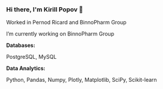 ### Hi there, I'm Kirill Popov 👋

Worked in Pernod Ricard and BinnoPharm Group

I’m currently working on BinnoPharm Group

**Databases:**

PostgreSQL, MySQL

**Data Analytics:**

Python, Pandas, Numpy, Plotly,  Matplotlib, SciPy, Scikit-learn 

<!--
**enkirov/enkirov** is a ✨ _special_ ✨ repository because its `README.md` (this file) appears on your GitHub profile.

Here are some ideas to get you started:

- 🔭 I’m currently working on BinnoPharm Group
- 🌱 I’m currently learning ...
- 👯 I’m looking to collaborate on ...
- 🤔 I’m looking for help with ...
- 💬 Ask me about ...
- 📫 How to reach me: ...
- 😄 Pronouns: ...
- ⚡ Fun fact: ...
-->
